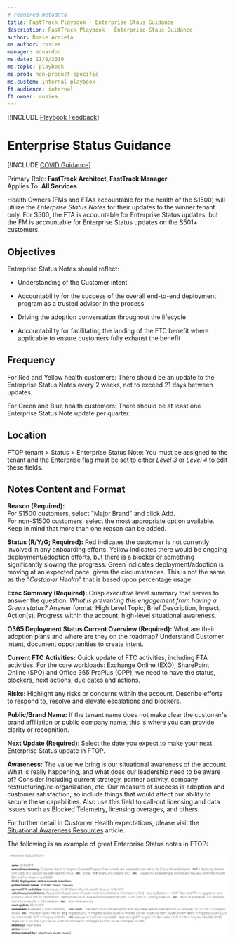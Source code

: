 ```yaml
---  
# required metadata  
title: FastTrack Playbook - Enterprise Staus Guidance 
description: FastTrack Playbook - Enterprise Staus Guidance
author: Rosie Arrieta  
ms.author: rosiea  
manager: eduardod  
ms.date: 11/8/2019  
ms.topic: playbook  
ms.prod: non-product-specific
ms.custom: internal-playbook  
ft.audience: internal  
ft.owner: rosiea
---  
```

[!INCLUDE [Playbook Feedback](./includes/questions-feedback.md)] 

# Enterprise Status Guidance

[!INCLUDE [COVID Guidance](./includes/playbook-covid-guidance.md)]  

Primary Role: **FastTrack Architect, FastTrack Manager**  
Applies To: **All Services**

Health Owners (FMs and FTAs accountable for the health of the S1500)
will utilize the *Enterprise Status Notes* for their updates to the
winner tenant only. For S500, the FTA is accountable for Enterprise
Status updates, but the FM is accountable for Enterprise Status updates
on the S501+ customers.

## Objectives

Enterprise Status Notes should reflect:

  - Understanding of the Customer intent

  - Accountability for the success of the overall end-to-end deployment
    program as a trusted advisor in the process

  - Driving the adoption conversation throughout the lifecycle

  - Accountability for facilitating the landing of the FTC benefit where
    applicable to ensure customers fully exhaust the benefit

## Frequency

For Red and Yellow health customers: There should be an update to the
Enterprise Status Notes every 2 weeks, not to exceed 21 days between
updates.

For Green and Blue health customers: There should be at least one
Enterprise Status Note update per quarter.

## Location

FTOP tenant \> Status \> Enterprise Status Note: You must be assigned to
the tenant and the Enterprise flag must be set to either *Level
3* or *Level 4* to edit these fields.

## Notes Content and Format

**Reason (Required):**   
For S1500 customers, select "Major Brand" and click Add.  
For non-S1500 customers, select the most appropriate option available.
Keep in mind that more than one reason can be added.

**Status (R/Y/G; Required):** Red indicates the customer is not
currently involved in any onboarding efforts. Yellow indicates there
would be ongoing deployment/adoption efforts, but there is a blocker or
something significantly slowing the progress. Green indicates
deployment/adoption is moving at an expected pace, given the
circumstances. This is not the same as the *"Customer Health"* that is
based upon percentage usage.

**Exec Summary (Required):** Crisp executive level summary that serves
to answer the question: *What is preventing this engagement from having
a Green status?* Answer format: High Level Topic, Brief Description,
Impact, Action(s). Progress within the account, high-level situational
awareness.

**O365 Deployment Status Current Overview (Required):** What are their
adoption plans and where are they on the roadmap? Understand Customer
intent, document opportunities to create intent.

**Current FTC Activities:** Quick update of FTC activities, including
FTA activities. For the core workloads: Exchange Online (EXO),
SharePoint Online (SPO) and Office 365 ProPlus (OPP), we need to have
the status, blockers, next actions, due dates and actions.

**Risks:** Highlight any risks or concerns within the account. Describe
efforts to respond to, resolve and elevate escalations and blockers.

**Public/Brand Name:** If the tenant name does not make clear the
customer's brand affiliation or public company name, this is where you
can provide clarity or recognition.

**Next Update (Required)**: Select the date you expect to make your next
Enterprise Status update in FTOP.

**Awareness:** The value we bring is our situational awareness of the
account. What is really happening, and what does our leadership need to
be aware of? Consider including current strategy, partner activity,
company restructuring/re-organization, etc. Our measure of success is
adoption and customer satisfaction, so include things that would affect
our ability to secure these capabilities. Also use this field to
call-out licensing and data issues such as Blocked Telemetry, licensing
overages, and others.

For further detail in Customer Health expectations, please visit the
[Situational Awareness Resources](https://fasttrack-docs.microsoft.com/role-guide/fta-situational-awareness-resources.html)
article.

The following is an example of great Enterprise Status notes in FTOP:   

![Enterprise Status Notes in FTOP Example](media/enterprise-status-notes-in-FTOP-example.png)